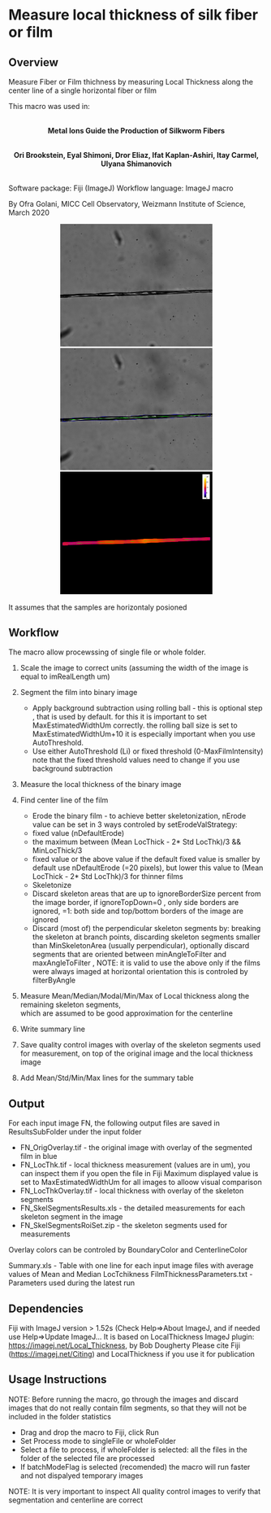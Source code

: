 # Measure local thickness of silk fiber or film    

## Overview

Measure Fiber or Film thichness by measuring Local Thickness along the center line of a single horizontal fiber or film

This macro was used in:  <br/> <br/>
<p align="center">
	<strong>Metal Ions Guide the Production of Silkworm Fibers </strong><br/> <br/>
	</p>
	
<p align="center">
	<strong>Ori Brookstein, Eyal Shimoni, Dror Eliaz, Ifat Kaplan-Ashiri, Itay Carmel, Ulyana Shimanovich </strong><br/> <br/>
	</p>

Software package:  Fiji (ImageJ)
Workflow language: ImageJ macro

By Ofra Golani, MICC Cell Observatory, Weizmann Institute of Science, March 2020

<p align="center">
<img src="PNG/Standart degummed fibers - 13_S0000(TR6)_C00_M0000_ORG.png" width="300" title="Input">
<img src="PNG/Standart_degummed_fibers_-_13_S0000(TR6)_C00_M0000_ORG_OrigOverlay.png" width="300" title="Overlay of measurement regions">
<img src="PNG/Standart_degummed_fibers_-_13_S0000(TR6)_C00_M0000_ORG_LocThkOverlay.png" width="300" title="Local Thickness">
	</p>

It assumes that the samples are horizontaly posioned
  
## Workflow

The macro allow procewssing of single file or whole folder. 

1. Scale the image to correct units (assuming the width of the image is equal to imRealLength um)
2. Segment the film into binary image
	- Apply background subtraction using rolling ball - this is optional step , that is used by default. 
  	  for this it is important to set MaxEstimatedWidthUm correctly. the rolling ball size is set to MaxEstimatedWidthUm+10 
  	  it is especially important when you use AutoThreshold. 
	- Use either AutoThreshold (Li) or fixed threshold (0-MaxFilmIntensity) 
  	 note that the fixed threshold values need to change if you use background subtraction
3. Measure the local thickness of the binary image
4. Find center line of the film 
	- Erode the binary film - to achieve better skeletonization, 
  	  nErode value can be set in 3 ways controled by setErodeValStrategy: 
	- fixed value (nDefaultErode)
 	- the maximum between (Mean LocThick - 2* Std LocThk)/3  && MinLocThick/3
 	- fixed value or the above value if the default fixed value is smaller
 	  by default use nDefaultErode (=20 pixels), but lower this value to (Mean LocThick - 2* Std LocThk)/3 for thinner films 
 	- Skeletonize
 	- Discard skeleton areas that are up to ignoreBorderSize percent from the image border, 
 	  if ignoreTopDown=0 , only side borders are ignored, =1: both side and top/bottom borders of the image are ignored
 	- Discard (most of) the perpendicular skeleton segments by: 
 		breaking the skeleton at branch points, 
 		discarding skeleton segments smaller than MinSkeletonArea (usually perpendicular), 
 		optionally discard segments that are oriented between minAngleToFilter and maxAngleToFilter ,
 		NOTE: it is valid to use the above only if the films were always imaged at horizontal orientation 
 		this is controled by filterByAngle
5. Measure Mean/Median/Modal/Min/Max of Local thickness along the remaining skeleton segments,  
   which are assumed to be good approximation for the centerline 
6. Write summary line 
7. Save quality control images with overlay of the skeleton segments used for measurement, 
   on top of the original image and the local thickness image

8. Add Mean/Std/Min/Max lines for the summary table
 
  	
## Output

For each input image FN, the following output files are saved in ResultsSubFolder under the input folder
- FN_OrigOverlay.tif 	- the original image with overlay of the segmented film in blue
- FN_LocThk.tif			- local thickness measurement (values are in um), you can inspect them if you open the file in Fiji
 	  						  Maximum displayed value is set to MaxEstimatedWidthUm for all images to alloow visual comparison
- FN_LocThkOverlay.tif 	- local thickness with overlay of the skeleton segments
- FN_SkelSegmentsResults.xls - the detailed measurements for each skeleton segment in the image  
- FN_SkelSegmentsRoiSet.zip  - the skeleton segments used for measurements
 
Overlay colors can be controled by BoundaryColor and CenterlineColor
 
Summary.xls  - Table with one line for each input image files with average values of Mean and Median LocTchikness
FilmThicknessParameters.txt - Parameters used during the latest run
 
## Dependencies
Fiji with ImageJ version > 1.52s (Check Help=>About ImageJ, and if needed use Help=>Update ImageJ...
It is based on LocalThickness ImageJ plugin: https://imagej.net/Local_Thickness, by Bob Dougherty
Please cite Fiji (https://imagej.net/Citing) and LocalThickness if you use it for publication
 
##  Usage Instructions
NOTE: Before running the macro, go through the images and discard images that do not really contain film segments, 
      so that they will not be included in the folder statistics
 
- Drag and drop the macro to Fiji, click Run
- Set Process mode to singleFile or wholeFolder
- Select a file to process, if wholeFolder is selected: all the files in the folder of the selected file are processed
- If batchModeFlag is selected (recomended) the macro will run faster and not dispalyed temporary images
 
NOTE: It is very important to inspect All quality control images to verify that segmentation and centerline are correct 
  
